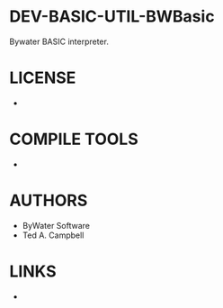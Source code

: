 # DEV-BASIC-UTIL-BWBasic
Bywater BASIC interpreter.

LICENSE
===============
* 

COMPILE TOOLS
===============
* 
 
AUTHORS
===============
* ByWater Software
* Ted A. Campbell

LINKS
===============
* 
